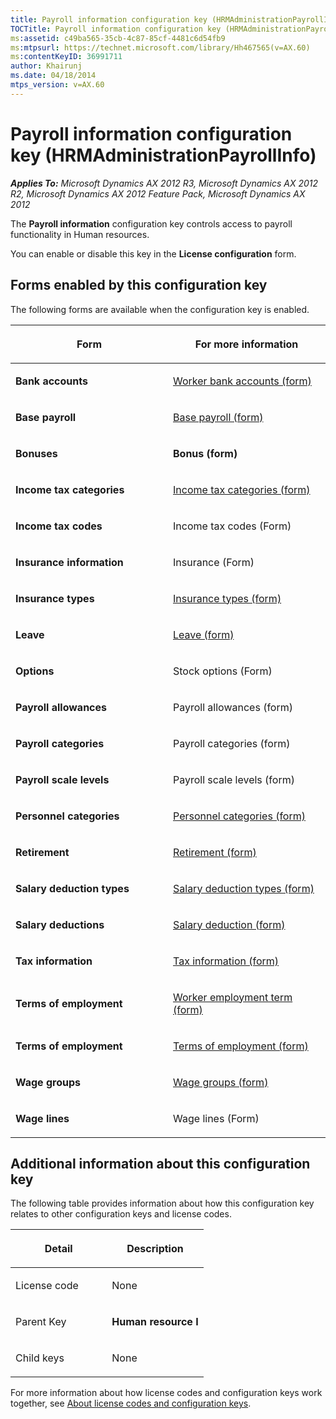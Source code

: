 ```yaml
---
title: Payroll information configuration key (HRMAdministrationPayrollInfo)
TOCTitle: Payroll information configuration key (HRMAdministrationPayrollInfo)
ms:assetid: c49ba565-35cb-4c87-85cf-4481c6d54fb9
ms:mtpsurl: https://technet.microsoft.com/library/Hh467565(v=AX.60)
ms:contentKeyID: 36991711
author: Khairunj
ms.date: 04/18/2014
mtps_version: v=AX.60
---
```


# Payroll information configuration key (HRMAdministrationPayrollInfo) 


_**Applies To:** Microsoft Dynamics AX 2012 R3, Microsoft Dynamics AX 2012 R2, Microsoft Dynamics AX 2012 Feature Pack, Microsoft Dynamics AX 2012_

The **Payroll information** configuration key controls access to payroll functionality in Human resources.

You can enable or disable this key in the **License configuration** form.

## Forms enabled by this configuration key

The following forms are available when the configuration key is enabled.

<table>
<colgroup>
<col style="width: 50%" />
<col style="width: 50%" />
</colgroup>
<thead>
<tr class="header">
<th><p>Form</p></th>
<th><p>For more information</p></th>
</tr>
</thead>
<tbody>
<tr class="odd">
<td><p><strong>Bank accounts</strong></p></td>
<td><p><a href="https://technet.microsoft.com/library/aa556355(v=ax.60)">Worker bank accounts (form)</a></p></td>
</tr>
<tr class="even">
<td><p><strong>Base payroll</strong></p></td>
<td><p><a href="https://technet.microsoft.com/library/aa585019(v=ax.60)">Base payroll (form)</a></p></td>
</tr>
<tr class="odd">
<td><p><strong>Bonuses</strong></p></td>
<td><p><strong>Bonus (form)</strong></p></td>
</tr>
<tr class="even">
<td><p><strong>Income tax categories</strong></p></td>
<td><p><a href="https://technet.microsoft.com/library/aa620186(v=ax.60)">Income tax categories (form)</a></p></td>
</tr>
<tr class="odd">
<td><p><strong>Income tax codes</strong></p></td>
<td><p>Income tax codes (Form)</p></td>
</tr>
<tr class="even">
<td><p><strong>Insurance information</strong></p></td>
<td><p>Insurance (Form)</p></td>
</tr>
<tr class="odd">
<td><p><strong>Insurance types</strong></p></td>
<td><p><a href="https://technet.microsoft.com/library/aa600578(v=ax.60)">Insurance types (form)</a></p></td>
</tr>
<tr class="even">
<td><p><strong>Leave</strong></p></td>
<td><p><a href="https://technet.microsoft.com/library/aa588994(v=ax.60)">Leave (form)</a></p></td>
</tr>
<tr class="odd">
<td><p><strong>Options</strong></p></td>
<td><p>Stock options (Form)</p></td>
</tr>
<tr class="even">
<td><p><strong>Payroll allowances</strong></p></td>
<td><p>Payroll allowances (form)</p></td>
</tr>
<tr class="odd">
<td><p><strong>Payroll categories</strong></p></td>
<td><p>Payroll categories (form)</p></td>
</tr>
<tr class="even">
<td><p><strong>Payroll scale levels</strong></p></td>
<td><p>Payroll scale levels (form)</p></td>
</tr>
<tr class="odd">
<td><p><strong>Personnel categories</strong></p></td>
<td><p><a href="https://technet.microsoft.com/library/aa589651(v=ax.60)">Personnel categories (form)</a></p></td>
</tr>
<tr class="even">
<td><p><strong>Retirement</strong></p></td>
<td><p><a href="https://technet.microsoft.com/library/aa587573(v=ax.60)">Retirement (form)</a></p></td>
</tr>
<tr class="odd">
<td><p><strong>Salary deduction types</strong></p></td>
<td><p><a href="https://technet.microsoft.com/library/aa634346(v=ax.60)">Salary deduction types (form)</a></p></td>
</tr>
<tr class="even">
<td><p><strong>Salary deductions</strong></p></td>
<td><p><a href="https://technet.microsoft.com/library/aa584429(v=ax.60)">Salary deduction (form)</a></p></td>
</tr>
<tr class="odd">
<td><p><strong>Tax information</strong></p></td>
<td><p><a href="https://technet.microsoft.com/library/aa499674(v=ax.60)">Tax information (form)</a></p></td>
</tr>
<tr class="even">
<td><p><strong>Terms of employment</strong></p></td>
<td><p><a href="https://technet.microsoft.com/library/hh242656(v=ax.60)">Worker employment term (form)</a></p></td>
</tr>
<tr class="odd">
<td><p><strong>Terms of employment</strong></p></td>
<td><p><a href="https://technet.microsoft.com/library/aa596648(v=ax.60)">Terms of employment (form)</a></p></td>
</tr>
<tr class="even">
<td><p><strong>Wage groups</strong></p></td>
<td><p><a href="https://technet.microsoft.com/library/aa590057(v=ax.60)">Wage groups (form)</a></p></td>
</tr>
<tr class="odd">
<td><p><strong>Wage lines</strong></p></td>
<td><p>Wage lines (Form)</p></td>
</tr>
</tbody>
</table>


## Additional information about this configuration key

The following table provides information about how this configuration key relates to other configuration keys and license codes.

<table>
<colgroup>
<col style="width: 50%" />
<col style="width: 50%" />
</colgroup>
<thead>
<tr class="header">
<th><p>Detail</p></th>
<th><p>Description</p></th>
</tr>
</thead>
<tbody>
<tr class="odd">
<td><p>License code</p></td>
<td><p>None</p></td>
</tr>
<tr class="even">
<td><p>Parent Key</p></td>
<td><p><strong>Human resource I</strong></p></td>
</tr>
<tr class="odd">
<td><p>Child keys</p></td>
<td><p>None</p></td>
</tr>
</tbody>
</table>


For more information about how license codes and configuration keys work together, see [About license codes and configuration keys](https://technet.microsoft.com/library/aa548653\(v=ax.60\)).

  


